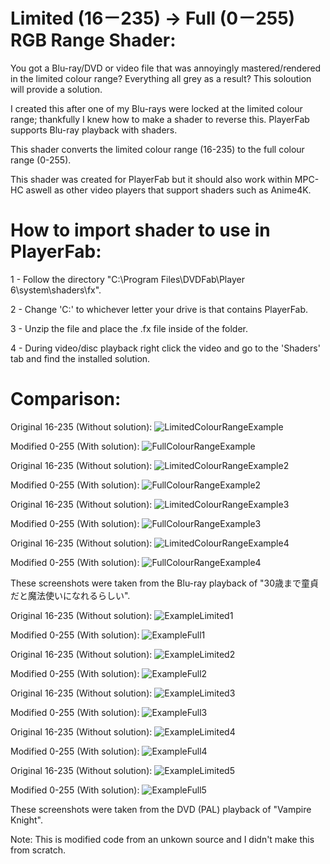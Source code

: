 # Limited (16－235) → Full (0－255) RGB Range Shader:
You got a Blu-ray/DVD or video file that was annoyingly mastered/rendered in the limited colour range? 
Everything all grey as a result? 
This soloution will provide a solution.

I created this after one of my Blu-rays were locked at the limited colour range; thankfully I knew how to make a shader to reverse this. PlayerFab supports Blu-ray playback with shaders.

This shader converts the limited colour range (16-235) to the full colour range (0-255).

This shader was created for PlayerFab but it should also work within MPC-HC aswell as other video players that support shaders such as Anime4K.

# How to import shader to use in PlayerFab:
1 - Follow the directory "C:\Program Files\DVDFab\Player 6\system\shaders\fx".

2 - Change 'C:' to whichever letter your drive is that contains PlayerFab.

3 - Unzip the file and place the .fx file inside of the folder.

4 - During video/disc playback right click the video and go to the 'Shaders' tab and find the installed solution.

# Comparison:
Original 16-235 (Without solution):
![LimitedColourRangeExample](https://user-images.githubusercontent.com/94736474/191021167-9046426d-e6f2-400b-9028-b2965870e9f1.png)

Modified 0-255 (With solution):
![FullColourRangeExample](https://user-images.githubusercontent.com/94736474/191021292-3cd5a13f-3904-48f2-b5f7-9460e5b0f8db.png)

Original 16-235 (Without solution):
![LimitedColourRangeExample2](https://user-images.githubusercontent.com/94736474/191025211-e6c5d077-f699-4585-9e47-f9017895fa85.png)

Modified 0-255 (With solution):
![FullColourRangeExample2](https://user-images.githubusercontent.com/94736474/191025286-0d93f37c-b74c-4f99-b615-36ef80f396e0.png)

Original 16-235 (Without solution):
![LimitedColourRangeExample3](https://user-images.githubusercontent.com/94736474/191028575-52b8533e-9155-46c3-adbf-3ad034fdc578.png)

Modified 0-255 (With solution):
![FullColourRangeExample3](https://user-images.githubusercontent.com/94736474/191028590-cc7cb9c0-75ae-404b-8d4d-10e644bd314b.png)

Original 16-235 (Without solution):
![LimitedColourRangeExample4](https://user-images.githubusercontent.com/94736474/191028605-48766364-6965-48ba-b46e-1744aa609dc8.png)

Modified 0-255 (With solution):
![FullColourRangeExample4](https://user-images.githubusercontent.com/94736474/191028627-28500dd8-c9af-44ba-b771-b16d1f60ae0e.png)

These screenshots were taken from the Blu-ray playback of "30歳まで童貞だと魔法使いになれるらしい".

Original 16-235 (Without solution):
![ExampleLimited1](https://user-images.githubusercontent.com/94736474/191239233-ae38551c-9a94-4b3c-96fe-e11e0b511f57.png)

Modified 0-255 (With solution):
![ExampleFull1](https://user-images.githubusercontent.com/94736474/191239277-e12583b5-8cdb-4a15-a004-6a252dd017ab.png)

Original 16-235 (Without solution):
![ExampleLimited2](https://user-images.githubusercontent.com/94736474/191239348-4d68b054-6c01-4c68-8791-a35093854cbd.png)

Modified 0-255 (With solution):
![ExampleFull2](https://user-images.githubusercontent.com/94736474/191239369-50df3fa4-c641-4204-b761-22e8ffdc2a0e.png)

Original 16-235 (Without solution):
![ExampleLimited3](https://user-images.githubusercontent.com/94736474/191239960-67fff861-f6b0-4d88-8a03-aa95025df497.png)

Modified 0-255 (With solution):
![ExampleFull3](https://user-images.githubusercontent.com/94736474/191239439-40025dae-cf9c-40a0-844d-d6b50c5c617e.png)

Original 16-235 (Without solution):
![ExampleLimited4](https://user-images.githubusercontent.com/94736474/191239480-2f5085bf-ef63-48a4-aae7-9aedade11a6b.png)

Modified 0-255 (With solution):
![ExampleFull4](https://user-images.githubusercontent.com/94736474/191239497-5fb05e5e-446e-4b84-b345-367d1b65f4f6.png)

Original 16-235 (Without solution):
![ExampleLimited5](https://user-images.githubusercontent.com/94736474/191239536-472f18ab-6d0f-4cec-acc9-31bb0a37110b.png)

Modified 0-255 (With solution):
![ExampleFull5](https://user-images.githubusercontent.com/94736474/191239543-a9571352-7de8-4f90-b530-869df60ef079.png)

These screenshots were taken from the DVD (PAL) playback of "Vampire Knight".


Note: This is modified code from an unkown source and I didn't make this from scratch.
